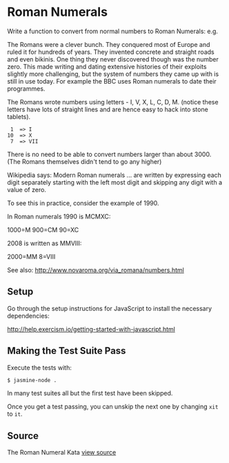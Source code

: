 # Roman Numerals

Write a function to convert from normal numbers to Roman Numerals: e.g.

The Romans were a clever bunch. They conquered most of Europe and ruled
it for hundreds of years. They invented concrete and straight roads and
even bikinis. One thing they never discovered though was the number
zero. This made writing and dating extensive histories of their exploits
slightly more challenging, but the system of numbers they came up with
is still in use today. For example the BBC uses Roman numerals to date
their programmes.

The Romans wrote numbers using letters - I, V, X, L, C, D, M. (notice
these letters have lots of straight lines and are hence easy to hack
into stone tablets).

```
 1  => I
10  => X
 7  => VII
```

There is no need to be able to convert numbers larger than about 3000.
(The Romans themselves didn't tend to go any higher)

Wikipedia says: Modern Roman numerals ... are written by expressing each
digit separately starting with the left most digit and skipping any
digit with a value of zero.

To see this in practice, consider the example of 1990.

In Roman numerals 1990 is MCMXC:

1000=M
900=CM
90=XC

2008 is written as MMVIII:

2000=MM
8=VIII

See also: http://www.novaroma.org/via_romana/numbers.html

## Setup

Go through the setup instructions for JavaScript to
install the necessary dependencies:

http://help.exercism.io/getting-started-with-javascript.html

## Making the Test Suite Pass

Execute the tests with:

```bash
$ jasmine-node .
```

In many test suites all but the first test have been skipped.

Once you get a test passing, you can unskip the next one by
changing `xit` to `it`.


## Source

The Roman Numeral Kata [view source](http://codingdojo.org/cgi-bin/wiki.pl?KataRomanNumerals)
